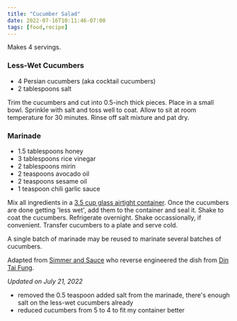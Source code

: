 ```yaml
---
title: "Cucumber Salad"
date: 2022-07-16T10:11:46-07:00
tags: [food,recipe]
---
```

Makes 4 servings.

### Less-Wet Cucumbers

* 4 Persian cucumbers (aka cocktail cucumbers)
* 2 tablespoons salt

Trim the cucumbers and cut into 0.5-inch thick pieces.
Place in a small bowl.
Sprinkle with salt and toss well to coat.
Allow to sit at room temperature for 30 minutes.
Rinse off salt mixture and pat dry.

### Marinade

* 1.5 tablespoons honey
* 3 tablespoons rice vinegar
* 2 tablespoons mirin
* 2 teaspoons avocado oil
* 2 teaspoons sesame oil
* 1 teaspoon chili garlic sauce

Mix all ingredients in a [3.5 cup glass airtight container][2].
Once the cucumbers are done getting 'less wet', add them to the container
and seal it.
Shake to coat the cucumbers.
Refrigerate overnight.
Shake occassionally, if convenient.
Transfer cucumbers to a plate and serve cold.

A single batch of marinade may be reused to marinate several batches
of cucumbers.

Adapted from [Simmer and Sauce][1]
who reverse engineered the dish from [Din Tai Fung][3].

*Updated on July 21, 2022*

* removed the 0.5 teaspoon added salt from the marinade, there's enough salt
on the less-wet cucumbers already
* reduced cucumbers from 5 to 4 to fit my container better

[1]: https://www.simmerandsauce.com/savory-recipes/chilled-cucumber-salad/
[2]: https://www.amazon.com/OXO-Leakproof-Rectangle-Storage-Container/dp/B019F079F4/r?th=1
[3]: https://dintaifungusa.com/us/menu/cucumber-salad.html
